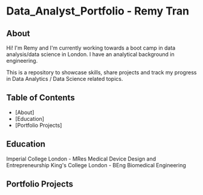 # Data_Analyst_Portfolio - Remy Tran
## About

Hi! I'm Remy and I'm currently working towards a boot camp in data analysis/data science in London. I have an analytical background in engineering.

This is a repository to showcase skills, share projects and track my progress in Data Analytics / Data Science related topics.

## Table of Contents
- [About]
- [Education]
- [Portfolio Projects]

## Education
Imperial College London - MRes Medical Device Design and Entrepreneurship
King's College London - BEng Biomedical Engineering

## Portfolio Projects

